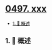 # [0497. xxx](https://github.com/Tdahuyou/TNotes.leetcode/tree/main/notes/0497.%20xxx)

<!-- region:toc -->

- [1. 📝 概述](#1--概述)

<!-- endregion:toc -->

## 1. 📝 概述
